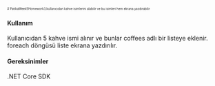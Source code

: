 <span style="font-size:0.5em;"># PatikaWeek5Homework3,kullanıcıdan kahve isimlerini alabilir ve bu isimleri hem ekrana yazdırabilir 
<H4>Kullanım</H4>
Kullanıcıdan 5 kahve ismi alınır ve bunlar coffees adlı bir listeye eklenir.<br>
foreach döngüsü liste ekrana yazdırılır.<br>
<H4>Gereksinimler</H4>
.NET Core SDK<br>
</span>
